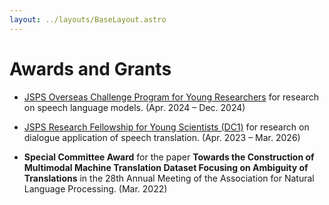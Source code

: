 ```yaml
---
layout: ../layouts/BaseLayout.astro
---
```


# Awards and Grants

- [JSPS Overseas Challenge Program for Young Researchers](https://www.jsps.go.jp/english/e-abc/index.html) for research on speech language models. (Apr. 2024 – Dec. 2024)

- [JSPS Research Fellowship for Young Scientists (DC1)](https://www.jsps.go.jp/english/e-pd/) for research on dialogue application of speech translation. (Apr. 2023 – Mar. 2026)

- **Special Committee Award** for the paper **Towards the Construction of Multimodal Machine Translation Dataset Focusing on Ambiguity of Translations** in the 28th Annual Meeting of the Association for Natural Language Processing. (Mar. 2022)
